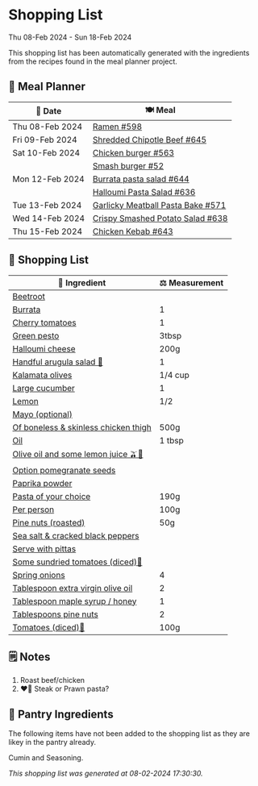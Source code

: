 # Shopping List

Thu 08-Feb 2024 - Sun 18-Feb 2024

This shopping list has been automatically generated with the ingredients from the recipes found in the meal planner project.

## 📅 Meal Planner

|📅 Date| 🍽️ Meal|
|----|----|
|Thu 08-Feb 2024|[Ramen #598](https://github.com/jcallaghan/The-Cookbook/issues/598)|
|Fri 09-Feb 2024|[Shredded Chipotle Beef #645](https://github.com/jcallaghan/The-Cookbook/issues/645)|
|Sat 10-Feb 2024|[Chicken burger #563](https://github.com/jcallaghan/The-Cookbook/issues/563)|
||[Smash burger #52](https://github.com/jcallaghan/The-Cookbook/issues/52)|
|Mon 12-Feb 2024|[Burrata pasta salad #644](https://github.com/jcallaghan/The-Cookbook/issues/644)|
||[Halloumi Pasta Salad #636](https://github.com/jcallaghan/The-Cookbook/issues/636)|
|Tue 13-Feb 2024|[Garlicky Meatball Pasta Bake  #571](https://github.com/jcallaghan/The-Cookbook/issues/571)|
|Wed 14-Feb 2024|[Crispy Smashed Potato Salad #638](https://github.com/jcallaghan/The-Cookbook/issues/638)|
|Thu 15-Feb 2024|[Chicken Kebab #643](https://github.com/jcallaghan/The-Cookbook/issues/643)|

## 🛒 Shopping List

| 🍌 Ingredient| ⚖️ Measurement|
|----------|-----------|
|[Beetroot](https://www.sainsburys.co.uk/gol-ui/SearchResults/Beetroot)||
|[Burrata](https://www.sainsburys.co.uk/gol-ui/SearchResults/Burrata)|1|
|[Cherry tomatoes](https://www.sainsburys.co.uk/gol-ui/SearchResults/Cherry%20tomatoes)|1|
|[Green pesto](https://www.sainsburys.co.uk/gol-ui/SearchResults/Green%20pesto)|3tbsp|
|[Halloumi cheese](https://www.sainsburys.co.uk/gol-ui/SearchResults/Halloumi%20cheese)|200g|
|[Handful arugula salad 🥗](https://www.sainsburys.co.uk/gol-ui/SearchResults/Handful%20arugula%20salad%20🥗)|1|
|[Kalamata olives](https://www.sainsburys.co.uk/gol-ui/SearchResults/Kalamata%20olives)|1/4 cup|
|[Large cucumber](https://www.sainsburys.co.uk/gol-ui/SearchResults/Large%20cucumber)|1|
|[Lemon](https://www.sainsburys.co.uk/gol-ui/SearchResults/Lemon)|1/2|
|[Mayo (optional)](https://www.sainsburys.co.uk/gol-ui/SearchResults/Mayo%20(optional))||
|[Of boneless & skinless chicken thigh](https://www.sainsburys.co.uk/gol-ui/SearchResults/Of%20boneless%20&%20skinless%20chicken%20thigh)|500g|
|[Oil](https://www.sainsburys.co.uk/gol-ui/SearchResults/Oil)|1 tbsp|
|[Olive oil and some lemon juice 🫒🍋](https://www.sainsburys.co.uk/gol-ui/SearchResults/Olive%20oil%20and%20some%20lemon%20juice%20🫒🍋)||
|[Option pomegranate seeds](https://www.sainsburys.co.uk/gol-ui/SearchResults/Option%20pomegranate%20seeds)||
|[Paprika powder](https://www.sainsburys.co.uk/gol-ui/SearchResults/Paprika%20powder)||
|[Pasta of your choice](https://www.sainsburys.co.uk/gol-ui/SearchResults/Pasta%20of%20your%20choice)|190g|
|[Per person](https://www.sainsburys.co.uk/gol-ui/SearchResults/Per%20person)|100g|
|[Pine nuts (roasted)](https://www.sainsburys.co.uk/gol-ui/SearchResults/Pine%20nuts%20(roasted))|50g|
|[Sea salt & cracked black peppers](https://www.sainsburys.co.uk/gol-ui/SearchResults/Sea%20salt%20&%20cracked%20black%20peppers)||
|[Serve with pittas](https://www.sainsburys.co.uk/gol-ui/SearchResults/Serve%20with%20pittas)||
|[Some sundried tomatoes (diced)🍅](https://www.sainsburys.co.uk/gol-ui/SearchResults/Some%20sundried%20tomatoes%20(diced)🍅)||
|[Spring onions](https://www.sainsburys.co.uk/gol-ui/SearchResults/Spring%20onions)|4|
|[Tablespoon extra virgin olive oil](https://www.sainsburys.co.uk/gol-ui/SearchResults/Tablespoon%20extra%20virgin%20olive%20oil)|2|
|[Tablespoon maple syrup / honey](https://www.sainsburys.co.uk/gol-ui/SearchResults/Tablespoon%20maple%20syrup%20/%20honey)|1|
|[Tablespoons pine nuts](https://www.sainsburys.co.uk/gol-ui/SearchResults/Tablespoons%20pine%20nuts)|2|
|[Tomatoes (diced)🍅](https://www.sainsburys.co.uk/gol-ui/SearchResults/Tomatoes%20(diced)🍅)|100g|

## 🗒️ Notes

1. Roast beef/chicken
1. ❤️‍🔥 Steak or Prawn pasta?

## 🏪 Pantry Ingredients

The following items have not been added to the shopping list as they are likey in the pantry already.

Cumin and Seasoning.


_This shopping list was generated at 08-02-2024 17:30:30._